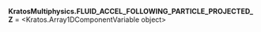**KratosMultiphysics.FLUID_ACCEL_FOLLOWING_PARTICLE_PROJECTED_Z** =
<Kratos.Array1DComponentVariable object>

